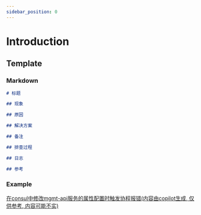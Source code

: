 ```yaml
---
sidebar_position: 0
---
```


# Introduction

## Template

### Markdown

```markdown
# 标题

## 现象

## 原因

## 解决方案

## 备注

## 排查过程

## 日志

## 参考
```

### Example
[在consul中修改mgmt-api服务的属性配置时触发协程报错(内容由copilot生成, 仅供参考, 内容可能不实)](./template-example)